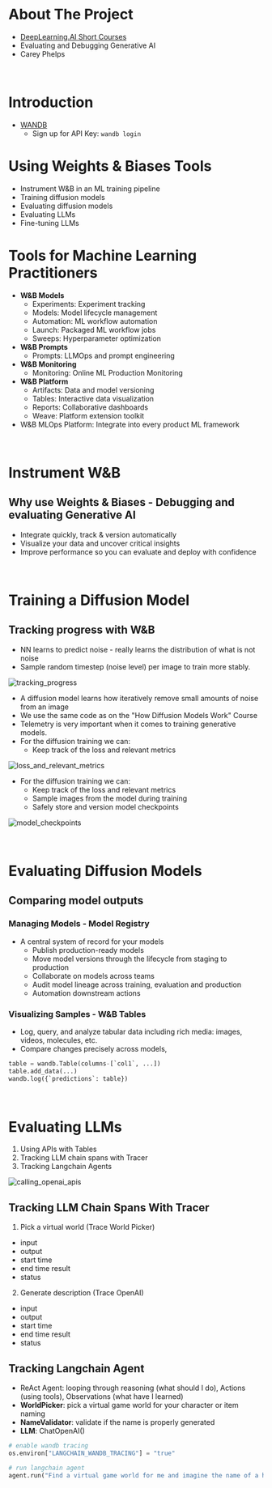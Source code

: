 &nbsp;

# About The Project

- [DeepLearning.AI Short Courses](https://learn.deeplearning.ai/)
- Evaluating and Debugging Generative AI
- Carey Phelps

&nbsp;

# Introduction

- [WANDB](https://wandb.ai/home)
  - Sign up for API Key: `wandb login`

# **Using Weights & Biases Tools**

- Instrument W&B in an ML training pipeline
- Training diffusion models
- Evaluating diffusion models
- Evaluating LLMs
- Fine-tuning LLMs

# Tools for Machine Learning Practitioners

- **W&B Models**
  - Experiments: Experiment tracking
  - Models: Model lifecycle management
  - Automation: ML workflow automation
  - Launch: Packaged ML workflow jobs
  - Sweeps: Hyperparameter optimization
- **W&B Prompts**
  - Prompts: LLMOps and prompt engineering
- **W&B Monitoring**
  - Monitoring: Online ML Production Monitoring
- **W&B Platform**
  - Artifacts: Data and model versioning
  - Tables: Interactive data visualization
  - Reports: Collaborative dashboards
  - Weave: Platform extension toolkit
- W&B MLOps Platform: Integrate into every product ML framework

&nbsp;

# Instrument W&B

## Why use Weights & Biases - Debugging and evaluating Generative AI

- Integrate quickly, track & version automatically
- Visualize your data and uncover critical insights
- Improve performance so you can evaluate and deploy with confidence

&nbsp;

# Training a Diffusion Model

## Tracking progress with W&B

- NN learns to predict noise - really learns the distribution of what is not noise
- Sample random timestep (noise level) per image to train more stably.

![tracking_progress](diagrams/tracking_progress.png)

- A diffusion model learns how iteratively remove small amounts of noise from an image
- We use the same code as on the "How Diffusion Models Work" Course
- Telemetry is very important when it comes to training generative models.
- For the diffusion training we can:
  - Keep track of the loss and relevant metrics

![loss_and_relevant_metrics](diagrams/loss_and_relevant_metrics.png)

- For the diffusion training we can:
  - Keep track of the loss and relevant metrics
  - Sample images from the model during training
  - Safely store and version model checkpoints

![model_checkpoints](diagrams/model_checkpoints.png)

&nbsp;

# Evaluating Diffusion Models

## Comparing model outputs

### Managing Models - Model Registry

- A central system of record for your models
  - Publish production-ready models
  - Move model versions through the lifecycle from staging to production
  - Collaborate on models across teams
  - Audit model lineage across training, evaluation and production
  - Automation downstream actions

### Visualizing Samples - W&B Tables

- Log, query, and analyze tabular data including rich media: images, videos, molecules, etc.
- Compare changes precisely across models,

```py
table = wandb.Table(columns-[`col1`, ...])
table.add_data(...)
wandb.log({`predictions`: table})
```

&nbsp;

# Evaluating LLMs

1. Using APIs with Tables
2. Tracking LLM chain spans with Tracer
3. Tracking Langchain Agents

![calling_openai_apis](diagrams/calling_openai_apis.png)

## Tracking LLM Chain Spans With Tracer

1. Pick a virtual world (Trace World Picker)

- input
- output
- start time
- end time result
- status

2. Generate description (Trace OpenAI)

- input
- output
- start time
- end time result
- status

## Tracking Langchain Agent

- ReAct Agent: looping through reasoning (what should I do), Actions (using tools), Observations (what have I learned)
- **WorldPicker**: pick a virtual game world for your character or item naming
- **NameValidator**: validate if the name is properly generated
- **LLM**: ChatOpenAI()

```py
# enable wandb tracing
os.environ["LANGCHAIN_WANDB_TRACING"] = "true"

# run langchain agent
agent.run("Find a virtual game world for me and imagine the name of a hero in that world")
```

&nbsp;
